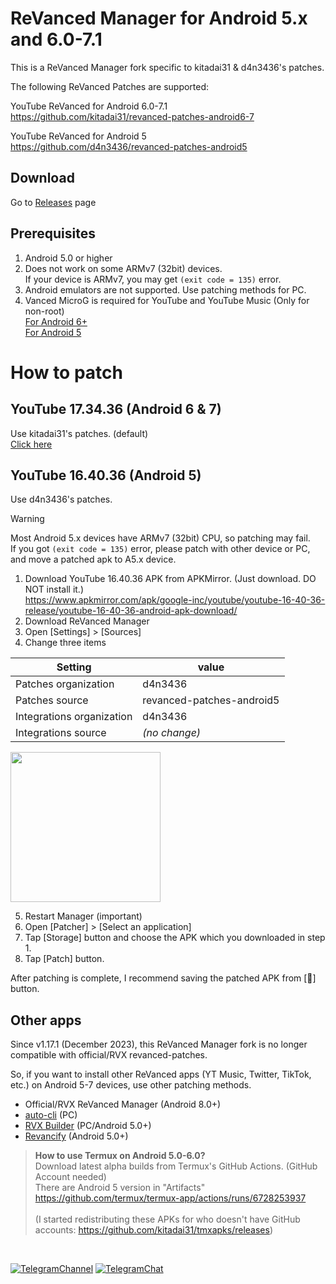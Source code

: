 # ReVanced Manager for Android 5.x and 6.0-7.1
This is a ReVanced Manager fork specific to kitadai31 & d4n3436's patches.

The following ReVanced Patches are supported:

YouTube ReVanced for Android 6.0-7.1  
https://github.com/kitadai31/revanced-patches-android6-7

YouTube ReVanced for Android 5  
https://github.com/d4n3436/revanced-patches-android5

## Download
Go to [Releases](https://github.com/kitadai31/revanced-manager-android5-7/releases) page

## Prerequisites
1. Android 5.0 or higher
2. Does not work on some ARMv7 (32bit) devices.  
If your device is ARMv7, you may get `(exit code = 135)` error.
3. Android emulators are not supported. Use patching methods for PC.
4. Vanced MicroG is required for YouTube and YouTube Music (Only for non-root)  
[For Android 6+](https://github.com/inotia00/VancedMicroG/releases/latest)  
[For Android 5](https://github.com/TeamVanced/VancedMicroG/releases/tag/v0.2.22.212658-212658001)

# How to patch

## YouTube 17.34.36 (Android 6 & 7)
Use kitadai31's patches. (default)  
[Click here](https://github.com/kitadai31/revanced-patches-android6-7/wiki/How-to-build)

## YouTube 16.40.36 (Android 5)
Use d4n3436's patches.

> [!WARNING]
> Most Android 5.x devices have ARMv7 (32bit) CPU, so patching may fail.  
> If you got `(exit code = 135)` error, please patch with other device or PC, and move a patched apk to A5.x device.

1. Download YouTube 16.40.36 APK from APKMirror. (Just download. DO NOT install it.)  
https://www.apkmirror.com/apk/google-inc/youtube/youtube-16-40-36-release/youtube-16-40-36-android-apk-download/
2. Download ReVanced Manager
3. Open [Settings] > [Sources]
4. Change three items

| Setting | value |
| --- | --- |
| Patches organization | d4n3436 |
| Patches source | revanced-patches-android5 |
| Integrations organization | d4n3436 |
| Integrations source | *(no change)* |

<img src="https://github.com/kitadai31/revanced-manager-android6-7/assets/90122968/15721086-7ec7-4158-a1ca-60a15ce74d86" width="240"><br>

5. Restart Manager (important)
6. Open [Patcher] > [Select an application]
7. Tap [Storage] button and choose the APK which you downloaded in step 1.
8. Tap [Patch] button.

After patching is complete, I recommend saving the patched APK from [💾] button.

## Other apps
Since v1.17.1 (December 2023), this ReVanced Manager fork is no longer compatible with official/RVX revanced-patches.

So, if you want to install other ReVanced apps (YT Music, Twitter, TikTok, etc.) on Android 5-7 devices, use other patching methods.

- Official/RVX ReVanced Manager (Android 8.0+)
- [auto-cli](https://github.com/taku-nm/auto-cli) (PC)
- [RVX Builder](https://github.com/inotia00/rvx-builder) (PC/Android 5.0+)
- [Revancify](https://github.com/decipher3114/Revancify) (Android 5.0+)

> **How to use Termux on Android 5.0-6.0?**  
Download latest alpha builds from Termux's GitHub Actions. (GitHub Account needed)  
There are Android 5 version in "Artifacts"  
https://github.com/termux/termux-app/actions/runs/6728253937  
&nbsp;  
(I started redistributing these APKs for who doesn't have GitHub accounts: https://github.com/kitadai31/tmxapks/releases)

&nbsp;

[![TelegramChannel](https://img.shields.io/badge/Telegram_news_channel-2CA5E0?style=for-the-badge&logo=Telegram&logoColor=white)](https://t.me/rvx_for_a6_7)
[![TelegramChat](https://img.shields.io/badge/Telegram_chat_group-2CA5E0?style=for-the-badge&logo=Telegram&logoColor=white)](https://t.me/rvx_for_a6_7_chat)
